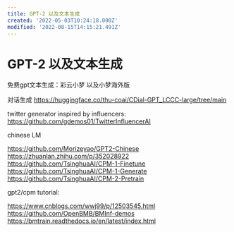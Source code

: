 ```yaml
---
title: GPT-2 以及文本生成
created: '2022-05-03T10:24:18.000Z'
modified: '2022-08-15T14:15:21.491Z'
---
```


# GPT-2 以及文本生成

免费gpt文本生成：彩云小梦 以及小梦海外版



对话生成
https://huggingface.co/thu-coai/CDial-GPT_LCCC-large/tree/main

twitter generator inspired by influencers:
https://github.com/gdemos01/TwitterInfluencerAI

 chinese LM

https://github.com/Morizeyao/GPT2-Chinese
https://zhuanlan.zhihu.com/p/352028922
https://github.com/TsinghuaAI/CPM-1-Finetune
https://github.com/TsinghuaAI/CPM-1-Generate
https://github.com/TsinghuaAI/CPM-2-Pretrain

gpt2/cpm tutorial:

https://www.cnblogs.com/wwj99/p/12503545.html
https://github.com/OpenBMB/BMInf-demos
https://bmtrain.readthedocs.io/en/latest/index.html
